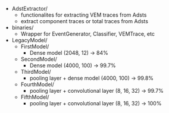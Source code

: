 * AdstExtractor/
    * functionalites for extracting VEM traces from Adsts
    * extract component traces or total traces from Adsts
* binaries/
    * Wrapper for EventGenerator, Classifier, VEMTrace, etc
* LegacyModel/
    * FirstModel/                                                   
        * Dense model (2048, 12) -> 84%                             
    * SecondModel/                                                  
        * Dense model (4000, 100) -> 99.7%                          
    * ThirdModel/                                                  
        * pooling layer + dense model (4000, 100) -> 99.8%          
    * FourthModel/                                                  
        * pooling layer + convolutional layer (8, 16, 32) -> 99.7%  
    * FifthModel/
        * pooling layer + convolutional layer (8, 16, 32) -> 100%